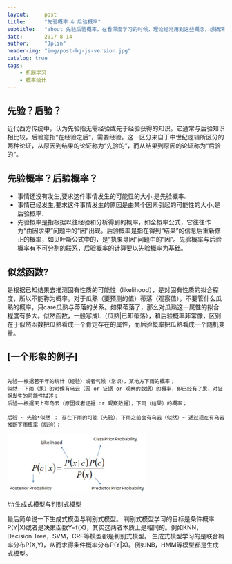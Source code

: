 ```yaml
---
layout:     post
title:      "先验概率 & 后验概率"
subtitle:   "about 先验后验概率，在看深度学习的时候，理论经常用到这些概念，想搞清楚 。"
date:       2017-8-14
author:     "Jplin"
header-img: "img/post-bg-js-version.jpg"
catalog: true
tags:
    - 机器学习
    - 概率统计
---
```


## 先验？后验？ 

近代西方传统中，认为先验指无需经验或先于经验获得的知识。它通常与后验知识相比较，后验意指“在经验之后”，需要经验。这一区分来自于中世纪逻辑所区分的两种论证，从原因到结果的论证称为“先验的”，而从结果到原因的论证称为“后验的”。

## 先验概率？后验概率？

* 事情还没有发生,要求这件事情发生的可能性的大小,是先验概率.
* 事情已经发生,要求这件事情发生的原因是由某个因素引起的可能性的大小,是后验概率.
* 先验概率是指根据以往经验和分析得到的概率，如全概率公式，它往往作为“由因求果”问题中的“因”出现。后验概率是指在得到“结果”的信息后重新修正的概率，如贝叶斯公式中的，是“执果寻因”问题中的“因”。先验概率与后验概率有不可分割的联系，后验概率的计算要以先验概率为基础。

## 似然函数?

是根据已知结果去推测固有性质的可能性（likelihood），是对固有性质的拟合程度，所以不能称为概率。对于瓜熟（要预测的值）蒂落（观察值），不要管什么瓜熟的概率，只care瓜熟与蒂落的关系。如果蒂落了，那么对瓜熟这一属性的拟合程度有多大。似然函数，一般写成L（瓜熟\|已知蒂落），和后验概率非常像，区别在于似然函数把瓜熟看成一个肯定存在的属性，而后验概率把瓜熟看成一个随机变量。
	
## [一个形象的例子]
```

先验——根据若干年的统计（经验）或者气候（常识），某地方下雨的概率；
似然——下雨（果）的时候有乌云（因 or 证据 or 观察的数据）的概率，即已经有了果，对证据发生的可能性描述；
后验——根据天上有乌云（原因或者证据 or 观察数据），下雨（结果）的概率；

后验 ~ 先验*似然 ： 存在下雨的可能（先验），下雨之前会有乌云（似然）~ 通过现在有乌云推断下雨概率（后验）；
```

<img class="shadow" width="320" src="/img/in-post/post-haha/bayesi.jpg" />

##生成式模型与判别式模型

最后简单说一下生成式模型与判别式模型。
判别式模型学习的目标是条件概率P(Y|X)或者是决策函数Y=f(X)，其实这两者本质上是相同的。例如KNN，Decision Tree，SVM，CRF等模型都是判别式模型。
生成式模型学习的是联合概率分布P(X,Y)，从而求得条件概率分布P(Y|X)。例如NB，HMM等模型都是生成式模型。


